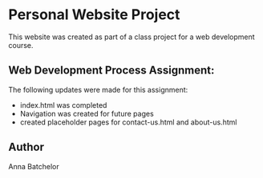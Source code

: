 # Personal Website Project

This website was created as part of a class project for a web development course.

## Web Development Process Assignment:

The following updates were made for this assignment:

- index.html was completed
- Navigation was created for future pages
- created placeholder pages for contact-us.html and about-us.html

## Author

Anna Batchelor
